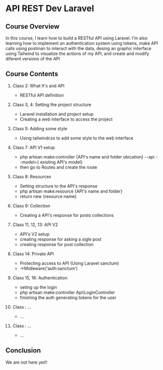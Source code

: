 # API REST Dev Laravel

## Course Overview

In this course, I learn how to build a RESTful API using Laravel. I'm also learning how to implement an authentication system using tokens, make API calls using postman to interact with the data, desing an graphic interface using Tailwind to visualize the actions of my API, and create and modify diferent versions of the API

## Course Contents

1. Class 2: What It's and API
    * RESTful API definition

2. Class 3, 4: Setting the project structure
    * Laravel installation and project setup
    * Creating a web interface to access the project

3. Class 5: Adding some style 
    * Using tailwindcss to add some style to the web interface

4. Class 7: API V1 setup
    * php artisan make:controller {API's name and folder ubication} --api --model={ existing API's model}
    * then go to Routes and create the route

5. Class 8: Resources 
    * Setting structure to the API's response
    * php artisan make:resource {API's name and folder}
    * return new {resource name}

6. Class 9: Collection 
    * Creating a API's response for posts collections

7. Class 11, 12, 13: API V2 
    * API's V2 setup
    * creating response for asking a sigle post
    * creating response for post collection

8. Class 14: Private API
    * Protecting access to API (Using Laravel sanctum)
    * ->Midleware('auth:sanctum')

9. Class 15, 16: Authentication 
    * seting up the login
    * php artisan make:controller Api\LoginController
    * finishing the auth generating tokens for the user

11. Class : ... 
    * ...

10. Class : ... 
    * ...

## Conclusion

We are not here yet!!